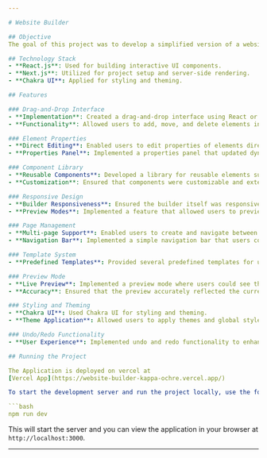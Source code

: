 ```yaml
---

# Website Builder

## Objective
The goal of this project was to develop a simplified version of a website builder that enabled users to create, edit, and preview a basic website using a drag-and-drop interface.

## Technology Stack
- **React.js**: Used for building interactive UI components.
- **Next.js**: Utilized for project setup and server-side rendering.
- **Chakra UI**: Applied for styling and theming.

## Features

### Drag-and-Drop Interface
- **Implementation**: Created a drag-and-drop interface using React or an equivalent framework/library.
- **Functionality**: Allowed users to add, move, and delete elements including text blocks, images, videos, and buttons.

### Element Properties
- **Direct Editing**: Enabled users to edit properties of elements directly within the interface.
- **Properties Panel**: Implemented a properties panel that updated dynamically based on the selected element. Users could modify text content, font, color, size, image source, and video URL.

### Component Library
- **Reusable Components**: Developed a library for reusable elements such as text blocks, images, videos, and buttons.
- **Customization**: Ensured that components were customizable and extendable.

### Responsive Design
- **Builder Responsiveness**: Ensured the builder itself was responsive.
- **Preview Modes**: Implemented a feature that allowed users to preview their website in different screen sizes.

### Page Management
- **Multi-page Support**: Enabled users to create and navigate between multiple pages within their project.
- **Navigation Bar**: Implemented a simple navigation bar that users could edit.

### Template System
- **Predefined Templates**: Provided several predefined templates for users to choose from when starting a new project.

### Preview Mode
- **Live Preview**: Implemented a preview mode where users could see their website as it would appear when published.
- **Accuracy**: Ensured that the preview accurately reflected the current state of the builder.

### Styling and Theming
- **Chakra UI**: Used Chakra UI for styling and theming.
- **Theme Application**: Allowed users to apply themes and global styles to their projects.

### Undo/Redo Functionality
- **User Experience**: Implemented undo and redo functionality to enhance the user experience and enable easy corrections.

## Running the Project

The Application is deployed on vercel at  
[Vercel App](https://website-builder-kappa-ochre.vercel.app/)

To start the development server and run the project locally, use the following command:

```bash
npm run dev
```

This will start the server and you can view the application in your browser at `http://localhost:3000`.

---
```



